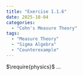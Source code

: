 ```yaml
---
title: "Exercise 1.1.6"
date: 2025-10-04
categories:
  - "Cohn's Measure Theory"
tags:
  - "Measure Theory"
  - "Sigma Algebra"
  - "Counterexample"
---
```

$\require{physics}$
...
